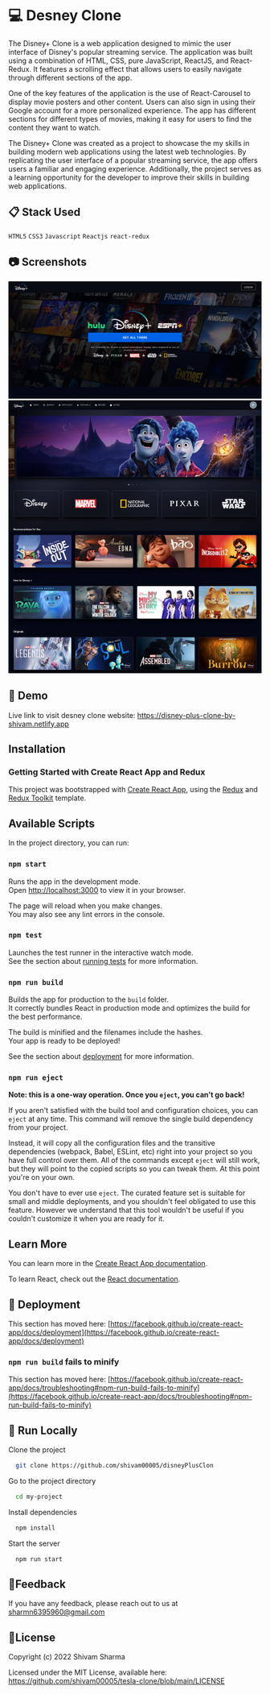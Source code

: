 
# :computer: Desney Clone

The Disney+ Clone is a web application designed to mimic the user interface of Disney's popular streaming service. The application was built using a combination of HTML, CSS, pure JavaScript, ReactJS, and React-Redux. It features a scrolling effect that allows users to easily navigate through different sections of the app.

One of the key features of the application is the use of React-Carousel to display movie posters and other content. Users can also sign in using their Google account for a more personalized experience. The app has different sections for different types of movies, making it easy for users to find the content they want to watch.

The Disney+ Clone was created as a project to showcase the my skills in building modern web applications using the latest web technologies. By replicating the user interface of a popular streaming service, the app offers users a familiar and engaging experience. Additionally, the project serves as a learning opportunity for the developer to improve their skills in building web applications.

## :clipboard: Stack Used

` HTML5 `
` CSS3 `
` Javascript `
` Reactjs `
` react-redux `



## :camera: Screenshots

<img src="https://raw.githubusercontent.com/shivam00005/disneyPlusClone/main/landing%20page.png" alt="landing page">
<img src="https://github.com/shivam00005/disneyPlusClone/blob/main/home-page.png" alt="home page">



## :information_desk_person: Demo

Live link to visit desney clone website: https://disney-plus-clone-by-shivam.netlify.app



## Installation

### Getting Started with Create React App and Redux

This project was bootstrapped with [Create React App](https://github.com/facebook/create-react-app), using the [Redux](https://redux.js.org/) and [Redux Toolkit](https://redux-toolkit.js.org/) template.

## Available Scripts

In the project directory, you can run:

### `npm start`

Runs the app in the development mode.\
Open [http://localhost:3000](http://localhost:3000) to view it in your browser.

The page will reload when you make changes.\
You may also see any lint errors in the console.

### `npm test`

Launches the test runner in the interactive watch mode.\
See the section about [running tests](https://facebook.github.io/create-react-app/docs/running-tests) for more information.

### `npm run build`

Builds the app for production to the `build` folder.\
It correctly bundles React in production mode and optimizes the build for the best performance.

The build is minified and the filenames include the hashes.\
Your app is ready to be deployed!

See the section about [deployment](https://facebook.github.io/create-react-app/docs/deployment) for more information.

### `npm run eject`

**Note: this is a one-way operation. Once you `eject`, you can't go back!**

If you aren't satisfied with the build tool and configuration choices, you can `eject` at any time. This command will remove the single build dependency from your project.

Instead, it will copy all the configuration files and the transitive dependencies (webpack, Babel, ESLint, etc) right into your project so you have full control over them. All of the commands except `eject` will still work, but they will point to the copied scripts so you can tweak them. At this point you're on your own.

You don't have to ever use `eject`. The curated feature set is suitable for small and middle deployments, and you shouldn't feel obligated to use this feature. However we understand that this tool wouldn't be useful if you couldn't customize it when you are ready for it.

## Learn More

You can learn more in the [Create React App documentation](https://facebook.github.io/create-react-app/docs/getting-started).

To learn React, check out the [React documentation](https://reactjs.org/).

## :wrench: Deployment

This section has moved here: [https://facebook.github.io/create-react-app/docs/deployment](https://facebook.github.io/create-react-app/docs/deployment)

### `npm run build` fails to minify

This section has moved here: [https://facebook.github.io/create-react-app/docs/troubleshooting#npm-run-build-fails-to-minify](https://facebook.github.io/create-react-app/docs/troubleshooting#npm-run-build-fails-to-minify)


## :satellite: Run Locally

Clone the project

```bash
  git clone https://github.com/shivam00005/disneyPlusClon
```

Go to the project directory

```bash
  cd my-project
```

Install dependencies

```bash
  npm install
```

Start the server

```bash
  npm run start
```




## :email:Feedback

If you have any feedback, please reach out to us at sharmn6395960@gmail.com


## :scroll:License

Copyright (c) 2022 Shivam Sharma

Licensed under the MIT License, available here: https://github.com/shivam00005/tesla-clone/blob/main/LICENSE
